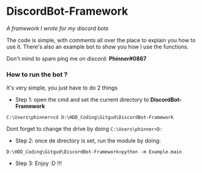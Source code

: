 # DiscordBot-Framework
_A framework I wrote for my discord bots_

The code is simple, with comments all over the place to explain you how to use it.
There's also an example bot to show you how I use the functions.

Don't mind to spam ping me on discord: **Phinner#0867**


### How to run the bot ?
It's very simple, you just have to do 2 things
- Step 1: open the cmd and set the current directory to **DiscordBot-Framework**
```
C:\Users\phinner>cd D:\HDD_Coding\Gitgud\DiscordBot-Framework
```
Dont forget to change the drive by doing `C:\Users\phinner>D:`

- Step 2: once de directory is set, run the module by doing:
```
D:\HDD_Coding\Gitgud\DiscordBot-Framework>python -m Example.main
```

- Step 3: Enjoy :D !!!
